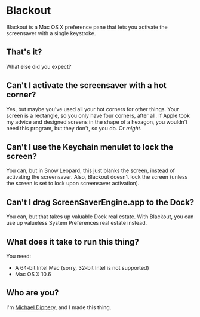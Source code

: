 # Blackout

Blackout is a Mac OS X preference pane that lets you activate the screensaver
with a single keystroke.

## That's it?

What else did you expect?

## Can't I activate the screensaver with a hot corner?

Yes, but maybe you've used all your hot corners for other things. Your
screen is a rectangle, so you only have four corners, after all. If Apple
took my advice and designed screens in the shape of a hexagon, you wouldn't
need this program, but they don't, so you do. Or *might*.

## Can't I use the Keychain menulet to lock the screen?

You can, but in Snow Leopard, this just blanks the screen, instead of
activating the screensaver. Also, Blackout doesn't lock the screen (unless
the screen is set to lock upon screensaver activation).

## Can't I drag ScreenSaverEngine.app to the Dock?

You can, but that takes up valuable Dock real estate. With Blackout, you
can use up valueless System Preferences real estate instead.

## What does it take to run this thing?

You need:

* A 64-bit Intel Mac (sorry, 32-bit Intel is not supported)
* Mac OS X 10.6

## Who are you?

I'm [Michael Dippery][mpd], and I made this thing.


[mpd]: http://github.com/mdippery
